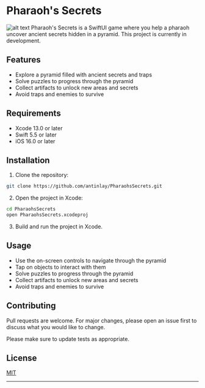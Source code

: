# Pharaoh's Secrets
![alt text](adImage.png)
Pharaoh's Secrets is a SwiftUI game where you help a pharaoh uncover ancient secrets hidden in a pyramid. This project is currently in development.

## Features

- Explore a pyramid filled with ancient secrets and traps
- Solve puzzles to progress through the pyramid
- Collect artifacts to unlock new areas and secrets
- Avoid traps and enemies to survive

## Requirements

- Xcode 13.0 or later
- Swift 5.5 or later
- iOS 16.0 or later

## Installation

1. Clone the repository:

```bash
git clone https://github.com/antinlay/PharaohsSecrets.git
```

2. Open the project in Xcode:

```bash
cd PharaohsSecrets
open PharaohsSecrets.xcodeproj
```

3. Build and run the project in Xcode.

## Usage

- Use the on-screen controls to navigate through the pyramid
- Tap on objects to interact with them
- Solve puzzles to progress through the pyramid
- Collect artifacts to unlock new areas and secrets
- Avoid traps and enemies to survive

## Contributing

Pull requests are welcome. For major changes, please open an issue first to discuss what you would like to change.

Please make sure to update tests as appropriate.

## License

[MIT](https://choosealicense.com/licenses/mit/)

---
